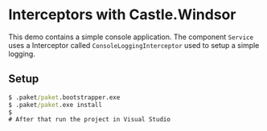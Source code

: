 # Interceptors with Castle.Windsor

This demo contains a simple console application.
The component `Service` uses a Interceptor called `ConsoleLoggingInterceptor` used to setup a simple logging.

## Setup

```cmd
$ .paket/paket.bootstrapper.exe
$ .paket/paket.exe install
$
# After that run the project in Visual Studio
```